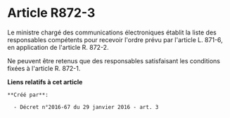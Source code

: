 # Article R872-3

Le ministre chargé des communications électroniques établit la liste des responsables compétents pour recevoir l'ordre prévu
par l'article L. 871-6, en application de l'article R. 872-2. 

Ne peuvent être retenus que des responsables satisfaisant les conditions fixées à l'article R. 872-1.

**Liens relatifs à cet article**

	**Créé par**:

	  - Décret n°2016-67 du 29 janvier 2016 - art. 3
